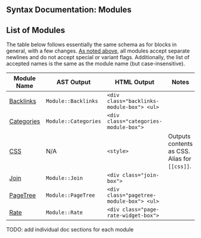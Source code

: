 ## Syntax Documentation: Modules

## List of Modules

The table below follows essentially the same schema as for blocks in general, with a few changes. [As noted above](#blocks), all modules accept separate newlines and do not accept special or variant flags. Additionally, the list of accepted names is the same as the module name (but case-insensitive).

| Module Name               | AST Output           | HTML Output                               | Notes |
|---------------------------|----------------------|-------------------------------------------|-------|
| [Backlinks](#backlinks)   | `Module::Backlinks`  | `<div class="backlinks-module-box"> <ul>` | |
| [Categories](#categories) | `Module::Categories` | `<div class="categories-module-box">`     | |
| [CSS](#css)               | N/A                  | `<style>`                                 | Outputs contents as CSS. Alias for `[[css]]`. |
| [Join](#join)             | `Module::Join`       | `<div class="join-box">`                  | |
| [PageTree](#pagetree)     | `Module::PageTree`   | `<div class="pagetree-module-box"> <ul>`  | |
| [Rate](#rate)             | `Module::Rate`       | `<div class="page-rate-widget-box">`      | |

TODO: add individual doc sections for each module
